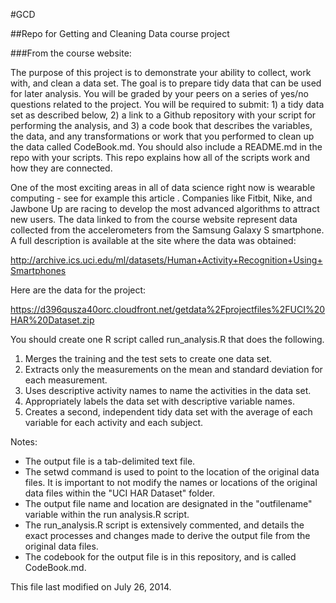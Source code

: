 #GCD

##Repo for Getting and Cleaning Data course project

###From the course website:

The purpose of this project is to demonstrate your ability to collect, work with, and clean a data set. The goal is to prepare tidy data that can be used for later analysis. You will be graded by your peers on a series of yes/no questions related to the project. You will be required to submit: 1) a tidy data set as described below, 2) a link to a Github repository with your script for performing the analysis, and 3) a code book that describes the variables, the data, and any transformations or work that you performed to clean up the data called CodeBook.md. You should also include a README.md in the repo with your scripts. This repo explains how all of the scripts work and how they are connected.  

One of the most exciting areas in all of data science right now is wearable computing - see for example this article . Companies like Fitbit, Nike, and Jawbone Up are racing to develop the most advanced algorithms to attract new users. The data linked to from the course website represent data collected from the accelerometers from the Samsung Galaxy S smartphone. A full description is available at the site where the data was obtained: 

http://archive.ics.uci.edu/ml/datasets/Human+Activity+Recognition+Using+Smartphones 

Here are the data for the project: 

https://d396qusza40orc.cloudfront.net/getdata%2Fprojectfiles%2FUCI%20HAR%20Dataset.zip 

You should create one R script called run_analysis.R that does the following.  
 
1. Merges the training and the test sets to create one data set.  
2. Extracts only the measurements on the mean and standard deviation for each measurement.   
3. Uses descriptive activity names to name the activities in the data set.  
4. Appropriately labels the data set with descriptive variable names.   
5. Creates a second, independent tidy data set with the average of each variable for each activity and each subject. 

Notes:
- The output file is a tab-delimited text file.  
- The setwd command is used to point to the location of the original data files. It is important to not modify the names or locations of the original data files within the "UCI HAR Dataset" folder.  
- The output file name and location are designated in the "outfilename" variable within the run analysis.R script.  
- The run_analysis.R script is extensively commented, and details the exact processes and changes made to derive the output file from the original data files.  
- The codebook for the output file is in this repository, and is called CodeBook.md.  

This file last modified on July 26, 2014.
 